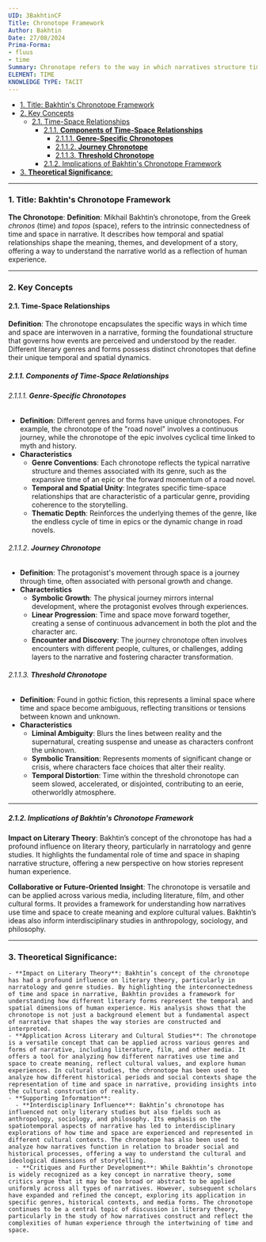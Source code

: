 ```yaml
---
UID: 3BakhtinCF
Title: Chronotope Framework
Author: Bakhtin
Date: 27/08/2024
Prima-Forma:
- fluus
- time
Summary: Chronotape refers to the way in which narratives structure time and space, and how these structures shape the meaning and development of story.
ELEMENT: TIME
KNOWLEDGE TYPE: TACIT
---
```


- [1. Title: Bakhtin's Chronotope Framework](#1-title-bakhtins-chronotope-framework)
- [2. Key Concepts](#2-key-concepts)
  - [2.1. Time-Space Relationships](#21-time-space-relationships)
    - [2.1.1. **Components of Time-Space Relationships**](#211-components-of-time-space-relationships)
      - [2.1.1.1. **Genre-Specific Chronotopes**](#2111-genre-specific-chronotopes)
      - [2.1.1.2. **Journey Chronotope**](#2112-journey-chronotope)
      - [2.1.1.3. **Threshold Chronotope**](#2113-threshold-chronotope)
    - [2.1.2. Implications of Bakhtin's Chronotope Framework](#212-implications-of-bakhtins-chronotope-framework)
- [3. **Theoretical Significance**:](#3-theoretical-significance)


---

### 1. Title: Bakhtin's Chronotope Framework

**The Chronotope**:
   **Definition**: Mikhail Bakhtin’s chronotope, from the Greek *chronos* (time) and *topos* (space), refers to the intrinsic connectedness of time and space in narrative. It describes how temporal and spatial relationships shape the meaning, themes, and development of a story, offering a way to understand the narrative world as a reflection of human experience.

---

### 2. Key Concepts

#### 2.1. Time-Space Relationships

**Definition**:
   The chronotope encapsulates the specific ways in which time and space are interwoven in a narrative, forming the foundational structure that governs how events are perceived and understood by the reader. Different literary genres and forms possess distinct chronotopes that define their unique temporal and spatial dynamics.

##### 2.1.1. **Components of Time-Space Relationships**

###### 2.1.1.1. **Genre-Specific Chronotopes**
  - **Definition**: Different genres and forms have unique chronotopes. For example, the chronotope of the "road novel" involves a continuous journey, while the chronotope of the epic involves cyclical time linked to myth and history.
  - **Characteristics**
    - **Genre Conventions**: Each chronotope reflects the typical narrative structure and themes associated with its genre, such as the expansive time of an epic or the forward momentum of a road novel.
    - **Temporal and Spatial Unity**: Integrates specific time-space relationships that are characteristic of a particular genre, providing coherence to the storytelling.
    - **Thematic Depth**: Reinforces the underlying themes of the genre, like the endless cycle of time in epics or the dynamic change in road novels.

###### 2.1.1.2. **Journey Chronotope**
  - **Definition**: The protagonist's movement through space is a journey through time, often associated with personal growth and change.
  - **Characteristics**
    - **Symbolic Growth**: The physical journey mirrors internal development, where the protagonist evolves through experiences.
    - **Linear Progression**: Time and space move forward together, creating a sense of continuous advancement in both the plot and the character arc.
    - **Encounter and Discovery**: The journey chronotope often involves encounters with different people, cultures, or challenges, adding layers to the narrative and fostering character transformation.

###### 2.1.1.3. **Threshold Chronotope**
  - **Definition**: Found in gothic fiction, this represents a liminal space where time and space become ambiguous, reflecting transitions or tensions between known and unknown.
  - **Characteristics**
    - **Liminal Ambiguity**: Blurs the lines between reality and the supernatural, creating suspense and unease as characters confront the unknown.
    - **Symbolic Transition**: Represents moments of significant change or crisis, where characters face choices that alter their reality.
    - **Temporal Distortion**: Time within the threshold chronotope can seem slowed, accelerated, or disjointed, contributing to an eerie, otherworldly atmosphere.




---

##### 2.1.2. Implications of Bakhtin's Chronotope Framework

**Impact on Literary Theory**:
   Bakhtin’s concept of the chronotope has had a profound influence on literary theory, particularly in narratology and genre studies. It highlights the fundamental role of time and space in shaping narrative structure, offering a new perspective on how stories represent human experience.

**Collaborative or Future-Oriented Insight**:
   The chronotope is versatile and can be applied across various media, including literature, film, and other cultural forms. It provides a framework for understanding how narratives use time and space to create meaning and explore cultural values. Bakhtin’s ideas also inform interdisciplinary studies in anthropology, sociology, and philosophy.

---


### 3. **Theoretical Significance**:
    - **Impact on Literary Theory**: Bakhtin’s concept of the chronotope has had a profound influence on literary theory, particularly in narratology and genre studies. By highlighting the interconnectedness of time and space in narrative, Bakhtin provides a framework for understanding how different literary forms represent the temporal and spatial dimensions of human experience. His analysis shows that the chronotope is not just a background element but a fundamental aspect of narrative that shapes the way stories are constructed and interpreted.
    - **Application Across Literary and Cultural Studies**: The chronotope is a versatile concept that can be applied across various genres and forms of narrative, including literature, film, and other media. It offers a tool for analyzing how different narratives use time and space to create meaning, reflect cultural values, and explore human experiences. In cultural studies, the chronotope has been used to analyze how different historical periods and social contexts shape the representation of time and space in narrative, providing insights into the cultural construction of reality.
    - **Supporting Information**:
      - **Interdisciplinary Influence**: Bakhtin’s chronotope has influenced not only literary studies but also fields such as anthropology, sociology, and philosophy. Its emphasis on the spatiotemporal aspects of narrative has led to interdisciplinary explorations of how time and space are experienced and represented in different cultural contexts. The chronotope has also been used to analyze how narratives function in relation to broader social and historical processes, offering a way to understand the cultural and ideological dimensions of storytelling.
      - **Critiques and Further Development**: While Bakhtin’s chronotope is widely recognized as a key concept in narrative theory, some critics argue that it may be too broad or abstract to be applied uniformly across all types of narratives. However, subsequent scholars have expanded and refined the concept, exploring its application in specific genres, historical contexts, and media forms. The chronotope continues to be a central topic of discussion in literary theory, particularly in the study of how narratives construct and reflect the complexities of human experience through the intertwining of time and space.
